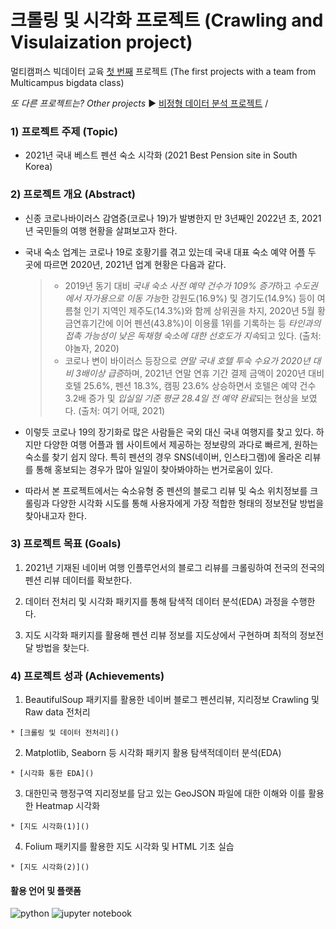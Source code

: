 # 크롤링 및 시각화 프로젝트 (Crawling and Visulaization project)

멀티캠퍼스 빅데이터 교육 <u>첫 번째</u> 프로젝트 (The first projects with a team from Multicampus bigdata class)

*또 다른 프로젝트는? Other projects* ▶ [비정형 데이터 분석 프로젝트]() / 


### 1) 프로젝트 주제 (Topic)

* 2021년 국내 베스트 펜션 숙소 시각화 (2021 Best Pension site in South Korea)



### 2) 프로젝트 개요 (Abstract)

* 신종 코로나바이러스 감염증(코로나 19)가 발병한지 만 3년째인 2022년 초, 2021년 국민들의 여행 현황을 살펴보고자 한다.

* 국내 숙소 업계는 코로나 19로 호황기를 겪고 있는데 국내 대표 숙소 예약 어플 두 곳에 따르면 2020년, 2021년 업계 현황은 다음과 같다.
  > - 2019년 동기 대비 *국내 숙소 사전 예약 건수가 109% 증가*하고 *수도권에서 자가용으로 이동 가능*한 강원도(16.9%) 및 경기도(14.9%) 등이 여름철 인기 지역인 제주도(14.3%)와 함께 상위권을 차지, 2020년 5월 황금연휴기간에 이어 펜션(43.8%)이 이용률 1위를 기록하는 등 *타인과의 접촉 가능성이 낮은 독채형 숙소에 대한 선호도가 지속*되고 있다. (출처: 야놀자, 2020)
  > - 코로나 변이 바이러스 등장으로 *연말 국내 호텔 투숙 수요가 2020년 대비 3배이상 급증*하며, 2021년 연말 연휴 기간 결제 금액이 2020년 대비 호텔 25.6%, 펜션 18.3%, 캠핑 23.6% 상승하면서 호텔은 예약 건수 3.2배 증가 및 *입실일 기준 평균 28.4일 전 예약 완료*되는 현상을 보였다. (출처: 여기 어때, 2021)
  
* 이렇듯 코로나 19의 장기화로 많은 사람들은 국외 대신 국내 여행지를 찾고 있다. 하지만 다양한 여행 어플과 웹 사이트에서 제공하는 정보량의 과다로 빠르게, 원하는 숙소를 찾기 쉽지 않다. 특히 펜션의 경우 SNS(네이버, 인스타그램)에 올라온 리뷰를 통해 홍보되는 경우가 많아 일일이 찾아봐야하는 번거로움이 있다.

* 따라서 본 프로젝트에서는 숙소유형 중 펜션의 블로그 리뷰 및 숙소 위치정보를 크롤링과 다양한 시각화 시도를 통해 사용자에게 가장 적합한 형태의 정보전달 방법을 찾아내고자 한다.



### 3) 프로젝트 목표 (Goals)

  1. 2021년 기재된 네이버 여행 인플루언서의 블로그 리뷰를 크롤링하여 전국의 전국의 펜션 리뷰 데이터를 확보한다.

  2. 데이터 전처리 및 시각화 패키지를 통해 탐색적 데이터 분석(EDA) 과정을 수행한다.

  3. 지도 시각화 패키지를 활용해 펜션 리뷰 정보를 지도상에서 구현하며 최적의 정보전달 방법을 찾는다.



### 4) 프로젝트 성과 (Achievements)

  1. BeautifulSoup 패키지를 활용한 네이버 블로그 펜션리뷰, 지리정보 Crawling 및 Raw data 전처리

    * [크롤링 및 데이터 전처리]()

  2. Matplotlib, Seaborn 등 시각화 패키지 활용 탐색적데이터 분석(EDA)

    * [시각화 통한 EDA]()

  3. 대한민국 행정구역 지리정보를 담고 있는 GeoJSON 파일에 대한 이해와 이를 활용한 Heatmap 시각화

    * [지도 시각화(1)]()

  4. Folium 패키지를 활용한 지도 시각화 및 HTML 기초 실습
  
    * [지도 시각화(2)]()



#### 활용 언어 및 플랫폼

![python](https://img.shields.io/badge/Python-3.9-brightgreen) ![jupyter notebook](https://img.shields.io/badge/Jupyter%20Notebook-6.4-orange)
